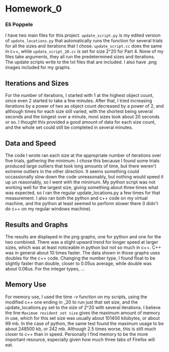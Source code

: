 # Homework_0
### Eli Poppele
I have two main files for this project. `update_script.py` is my edited version of `update_locations.py` that automatically runs the function for several trials for all the sizes and iterations that I chose. `update_script.cc` does the same in c++, while `update_script_20.cc` is set for size 2^20 for Part 4. None of my files take arguments, they all run the predetermined sizes and iterations. The update scripts write to the txt files that are included. I also have .png images included for my graphs.

## Iterations and Sizes
For the number of iterations, I started with 1 at the highest object count, since even 2 started to take a few minutes. After that, I tried increasing iterations by a power of two as object count decreased by a power of 2, and although times for each size still varied, with the shortest being several seconds and the longest over a minute, most sizes took about 20 seconds or so. I thought this provided a good amount of data for each size count, and the whole set could still be completed in several minutes.
## Data and Speed
The code I wrote ran each size at the appropriate number of iterations over five trials, gathering the minimum. I chose this because I found some trials produced large outliers that took long amounts of time, but there weren't extreme outliers in the other direction. It seems something could occassionally slow down the code unreasonably, but nothing would speed it up un reasonably, so I went with the minimum.
My python script was not working well for the largest size, giving something about three times what was expected, so I ran the regular update_locations.py a few times for that measurement. I also ran both the python and c++ code on my virtual machine, and the python at least seemed to perform slower there (I didn't do c++ on my regular windows machine).
## Results and Graphs
The results are displayed in the png graphs, one for python and one for the two combined. There was a slight upward trend for longer speed at larger sizes, which was at least noticeable in python but not so much in c++. C++ was in general about 10 times faster. The data shown in those graphs uses doubles for the c++ code. Changing the number type, I found float to be slightly faster than double, closer to 0.05us average, while double was about 0.06us. For the integer types, ...
## Memory Use
For memory use, I used the time -v function on my scripts, using the modified c++ one ending in _20 to run just that set size, and the update_locations.py set to the size of 2^20 with several iterations. I believe the line `Maximum resident set size` gives the maximum amount of memory in use, which for this set size was usually about 101400 kilobytes, or about 99 mb. In the case of python, the same test found the maximum usage to be about 248500 kb, or 242 mb. Although 2.5 times worse, this is still much closer to c++ than in speed. Personally I find memory to be the more important resource, especially given how much three tabs of Firefox will eat.


